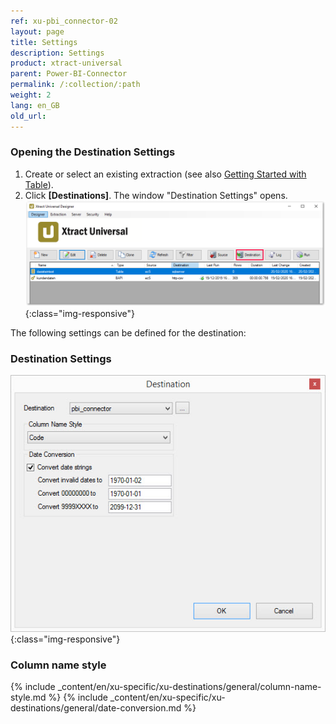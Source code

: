 ```yaml
---
ref: xu-pbi_connector-02
layout: page
title: Settings
description: Settings
product: xtract-universal
parent: Power-BI-Connector
permalink: /:collection/:path
weight: 2
lang: en_GB
old_url:
---
```

### Opening the Destination Settings
1. Create or select an existing extraction (see also [Getting Started with Table](../../getting-started-table/define-a-table-extraction)).
2. Click **[Destinations]**. The window "Destination Settings" opens.
![Destination-settings](/img/content/xu/xu_designer_destination.png){:class="img-responsive"}

The following settings can be defined for the destination:  

### Destination Settings

![pbi-configuration](/img/content/XU_pbi_connector_destination.png){:class="img-responsive"}
### Column name style
{% include _content/en/xu-specific/xu-destinations/general/column-name-style.md %}
{% include _content/en/xu-specific/xu-destinations/general/date-conversion.md %}
